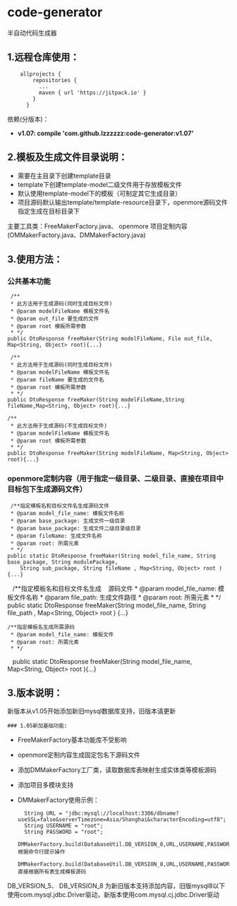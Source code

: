 # code-generator
半自动代码生成器


## 1.远程仓库使用：
~~~
    allprojects {
        repositories {
          ...
          maven { url 'https://jitpack.io' }
        }
      }
~~~
依赖(分版本)：
  * **v1.07:  compile 'com.github.lzzzzzz:code-generator:v1.07'**


## 2.模板及生成文件目录说明：
  * 需要在主目录下创建template目录
  * template下创建template-model二级文件用于存放模板文件
  * 默认使用template-model下的模板（可制定其它生成目录）
  * 项目源码默认输出template/template-resource目录下，openmore源码文件指定生成在目标目录下


主要工具类：FreeMakerFactory.java、 openmore 项目定制内容(OMMakerFactory.java、DMMakerFactory.java)


## 3.使用方法：

   ### 公共基本功能
     /**
     * 此方法用于生成源码(同时生成目标文件)
     * @param modelFileName 模板文件名
     * @param out_file 要生成的文件
     * @param root 模板所需参数
     * */
    public DtoResponse freeMaker(String modelFileName, File out_file, Map<String, Object> root){...}

     /**
     * 此方法用于生成源码(同时生成目标文件)
     * @param modelFileName 模板文件名
     * @param fileName 要生成的文件名
     * @param root 模板所需参数
     * */
    public DtoResponse freeMaker(String modelFileName,String fileName,Map<String, Object> root){...}
    
    /**
     * 此方法用于生成源码(不生成目标文件)
     * @param modelFileName 模板文件名
     * @param root 模板所需参数
     * */
    public DtoResponse freeMaker(String modelFileName, Map<String, Object> root){...}
    
    
  ### openmore定制内容（用于指定一级目录、二级目录、直接在项目中目标包下生成源码文件）

     /**指定模板名和目标文件名生成源码文件
     * @param model_file_name: 模板文件名称
     * @param base_package: 生成文件一级目录
     * @param base_package: 生成文件二级目录级目录
     * @param fileName: 生成文件名称
     * @param root: 所需元素
     * */
    public static DtoResponse freeMaker(String model_file_name, String base_package, String modulePackage,
        String sub_package, String fileName , Map<String, Object> root ){...}
    
    /**指定模板名和目标文件名生成
    源码文件 * @param model_file_name: 模板文件名称
     * @param file_path: 生成文件路径
     * @param root: 所需元素
     * */
    public static DtoResponse freeMaker(String model_file_name, String file_path , Map<String, Object> root ) {...}
    
    /**指定模板名生成所需源码
     * @param model_file_name: 模板文件
     * @param root: 所需元素
     * */
    public static DtoResponse freeMaker(String model_file_name, Map<String, Object> root ){...} 
    
## 3.版本说明：
新版本从v1.05开始添加新旧mysql数据库支持，旧版本请更新
    
    ### 1.05新加基础功能:
  * FreeMakerFactory基本功能库不受影响
  * openmore定制内容生成固定包名下源码文件
  * 添加DMMakerFactory工厂类，读取数据库表映射生成实体类等模板源码
  * 添加项目多模块支持
  * DMMakerFactory使用示例：
  
          String URL = "jdbc:mysql://localhost:3306/dbname?useSSL=false&serverTimezone=Asia/Shanghai&characterEncoding=utf8";
          String USERNAME = "root";
          String PASSWORD = "root";
          DMMakerFactory.build(DatabaseUtil.DB_VERSION_8,URL,USERNAME,PASSWORD).start();//根据命令行提示操作
          DMMakerFactory.build(DatabaseUtil.DB_VERSION_8,URL,USERNAME,PASSWORD).createAll();//直接根据所有表生成模板源码
    
   DB_VERSION_5、 DB_VERSION_8 为新旧版本支持添加内容，旧版mysql8以下使用com.mysql.jdbc.Driver驱动，新版本使用com.mysql.cj.jdbc.Driver驱动
    
    
    
    
    
    
    
    
    
    
    
    
    
    
    
    
    
    
    
